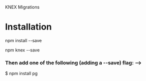 KNEX Migrations 

# Installation

npm install --save

npm knex --save

### Then add one of the following (adding a --save) flag: -->

$ npm install pg



